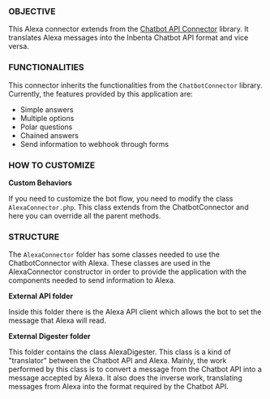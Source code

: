 ### OBJECTIVE

This Alexa connector extends from the [Chatbot API Connector](https://github.com/inbenta-integrations/chatbot_api_connector) library. It translates Alexa messages into the Inbenta Chatbot API format and vice versa.

### FUNCTIONALITIES
This connector inherits the functionalities from the `ChatbotConnector` library. Currently, the features provided by this application are:

* Simple answers
* Multiple options
* Polar questions
* Chained answers
* Send information to webhook through forms

### HOW TO CUSTOMIZE

**Custom Behaviors**

If you need to customize the bot flow, you need to modify the class `AlexaConnector.php`. This class extends from the ChatbotConnector and here you can override all the parent methods.


### STRUCTURE

The `AlexaConnector` folder has some classes needed to use the ChatbotConnector with Alexa. These classes are used in the AlexaConnector constructor in order to provide the application with the components needed to send information to Alexa.

**External API folder**

Inside this folder there is the Alexa API client which allows the bot to set the message that Alexa will read.


**External Digester folder**

This folder contains the class AlexaDigester. This class is a kind of "translator" between the Chatbot API and Alexa. Mainly, the work performed by this class is to convert a message from the Chatbot API into a message accepted by Alexa. It also does the inverse work, translating messages from Alexa into the format required by the Chatbot API.
